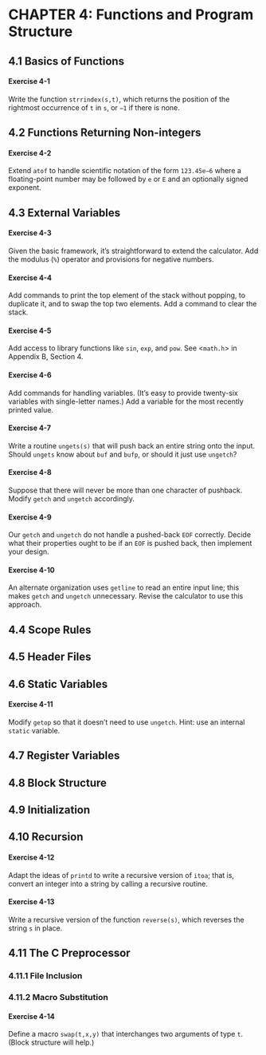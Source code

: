 # CHAPTER 4: Functions and Program Structure

## 4.1 Basics of Functions

#### Exercise 4-1

Write the function `strrindex(s,t)`, which returns the position of the rightmost occurrence of `t` in `s`, or `−1` if there is none.

## 4.2 Functions Returning Non-integers

#### Exercise 4-2

Extend `atof` to handle scientific notation of the form `123.45e−6` where a floating-point number may be followed by `e` or `E` and an optionally signed exponent.

## 4.3 External Variables

#### Exercise 4-3

Given the basic framework, it’s straightforward to extend the calculator. Add the modulus (`%`) operator and provisions for negative numbers.

#### Exercise 4-4

Add commands to print the top element of the stack without popping, to duplicate it, and to swap the top two elements. Add a command to clear the stack.

#### Exercise 4-5

Add access to library functions like `sin`, `exp`, and `pow`. See <`math.h`> in Appendix B, Section 4.

#### Exercise 4-6

Add commands for handling variables. (It’s easy to provide twenty-six variables with single-letter names.) Add a variable for the most recently printed value.

#### Exercise 4-7

Write a routine `ungets(s)` that will push back an entire string onto the input. Should `ungets` know about `buf` and `bufp`, or should it just use `ungetch`?

#### Exercise 4-8

Suppose that there will never be more than one character of pushback. Modify `getch` and `ungetch` accordingly.

#### Exercise 4-9

Our `getch` and `ungetch` do not handle a pushed-back `EOF` correctly. Decide what their properties ought to be if an `EOF` is pushed back, then implement your design.

#### Exercise 4-10

An alternate organization uses `getline` to read an entire input line; this makes `getch` and `ungetch` unnecessary. Revise the calculator to use this approach.

## 4.4 Scope Rules

## 4.5 Header Files

## 4.6 Static Variables

#### Exercise 4-11

Modify `getop` so that it doesn’t need to use `ungetch`. Hint: use an internal `static` variable.

## 4.7 Register Variables

## 4.8 Block Structure

## 4.9 Initialization

## 4.10 Recursion

#### Exercise 4-12

Adapt the ideas of `printd` to write a recursive version of `itoa`; that is, convert an integer into a string by calling a recursive routine.

#### Exercise 4-13

Write a recursive version of the function `reverse(s)`, which reverses the string `s` in place.

## 4.11 The C Preprocessor

### 4.11.1 File Inclusion

### 4.11.2 Macro Substitution

#### Exercise 4-14

Define a macro `swap(t,x,y)` that interchanges two arguments of type `t`. (Block structure will help.)
